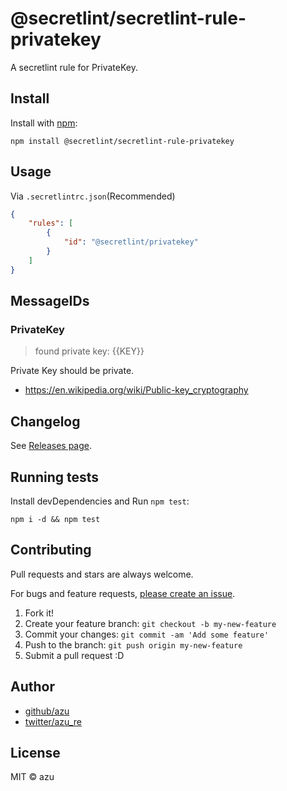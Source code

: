 # @secretlint/secretlint-rule-privatekey

A secretlint rule for PrivateKey.

## Install

Install with [npm](https://www.npmjs.com/):

    npm install @secretlint/secretlint-rule-privatekey

## Usage

Via `.secretlintrc.json`(Recommended)

```json
{
    "rules": [
        {
            "id": "@secretlint/privatekey"
        }
    ]
}
```

## MessageIDs

### PrivateKey
> found private key: {{KEY}}

Private Key should be private.

- https://en.wikipedia.org/wiki/Public-key_cryptography

## Changelog

See [Releases page](https://github.com/secretlint/secretlint/releases).

## Running tests

Install devDependencies and Run `npm test`:

    npm i -d && npm test

## Contributing

Pull requests and stars are always welcome.

For bugs and feature requests, [please create an issue](https://github.com/secretlint/secretlint/issues).

1. Fork it!
2. Create your feature branch: `git checkout -b my-new-feature`
3. Commit your changes: `git commit -am 'Add some feature'`
4. Push to the branch: `git push origin my-new-feature`
5. Submit a pull request :D

## Author

- [github/azu](https://github.com/azu)
- [twitter/azu_re](https://twitter.com/azu_re)

## License

MIT © azu

